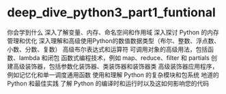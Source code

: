 # deep_dive_python3_part1_funtional
你会学到什么
  深入了解变量、内存、命名空间和作用域
  深入探讨 Python 的内存管理和优化
  深入理解和高级使用Python的数值数据类型（布尔、整数、浮点数、小数、分数、复数）
  高级布尔表达式和运算符
  可调用对象的高级用法，包括函数、lambda 和闭包
  函数式编程技术，例如 map、reduce、filter 和 partials
  创建高级装饰器，包括参数化装饰器、类装饰器和装饰器类
  高级装饰器应用程序，例如记忆化和单一调度通用函数
  使用和理解 Python 的复杂模块和包系统
  地道的 Python 和最佳实践
  了解 Python 的编译时和运行时以及这如何影响您的代码
